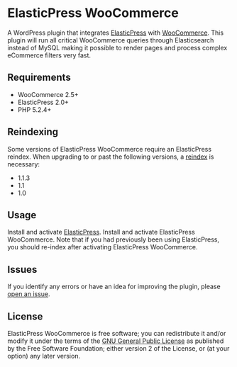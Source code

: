 # ElasticPress WooCommerce

A WordPress plugin that integrates [ElasticPress](https://github.com/10up/ElasticPress) with [WooCommerce](https://www.woothemes.com/woocommerce/). This plugin will run all critical WooCommerce queries through Elasticsearch instead of MySQL making it possible to render pages and process complex eCommerce filters very fast.

## Requirements

* WooCommerce 2.5+
* ElasticPress 2.0+
* PHP 5.2.4+

## Reindexing

Some versions of ElasticPress WooCommerce require an ElasticPress reindex. When upgrading to or past the following versions, a [reindex](https://github.com/10up/elasticpress#single-site) is necessary:

* 1.1.3
* 1.1
* 1.0

## Usage

Install and activate [ElasticPress](https://github.com/10up/ElasticPress). Install and activate ElasticPress WooCommerce. Note that if you had previously been using ElasticPress, you should re-index after activating ElasticPress WooCommerce.

## Issues

If you identify any errors or have an idea for improving the plugin, please [open an issue](https://github.com/10up/elasticpress-woocommerce/issues?state=open).

## License

ElasticPress WooCommerce is free software; you can redistribute it and/or modify it under the terms of the [GNU General Public License](http://www.gnu.org/licenses/gpl-2.0.html) as published by the Free Software Foundation; either version 2 of the License, or (at your option) any later version.